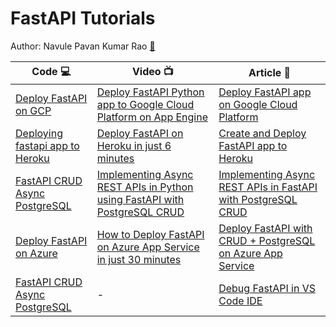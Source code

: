 # FastAPI Tutorials

Author: Navule Pavan Kumar Rao [🔗](https://bit.ly/3d17tZP)

| Code 💻 | Video 📺 | Article 📝 |
|----------|-------------|------|
| [Deploy FastAPI on GCP](https://github.com/windson/fastapi/tree/fastapi-deploy-google-cloud-platform) | [Deploy FastAPI Python app to Google Cloud Platform on App Engine](https://bit.ly/3g0VwFE) | [Deploy FastAPI app on Google Cloud Platform](https://bit.ly/3axKog8) |
| [Deploying fastapi app to Heroku](https://github.com/windson/fastapi/tree/fastapi-deploy-heroku) | [Deploy FastAPI on Heroku in just 6 minutes](http://bit.ly/3aO1g35) | [Create and Deploy FastAPI app to Heroku](http://bit.ly/2RD68jM) |
| [FastAPI CRUD Async PostgreSQL](https://github.com/windson/fastapi/tree/fastapi-postgresql-azure-deploy) | [Implementing Async REST APIs in Python using FastAPI with PostgreSQL CRUD](https://bit.ly/3j42qvf) | [Implementing Async REST APIs in FastAPI with PostgreSQL CRUD](https://bit.ly/2O6onvp) |
| [Deploy FastAPI on Azure](https://github.com/windson/fastapi/tree/fastapi-postgresql-azure-deploy) | [How to Deploy FastAPI on Azure App Service in just 30 minutes](https://bit.ly/2HA6SUj) | [Deploy FastAPI with CRUD + PostgreSQL on Azure App Service](https://bit.ly/3gPntQ7) |
| [FastAPI CRUD Async PostgreSQL](https://github.com/windson/fastapi/tree/fastapi-postgresql-azure-deploy) | - | [Debug FastAPI in VS Code IDE](https://bit.ly/3hcXToY) |
